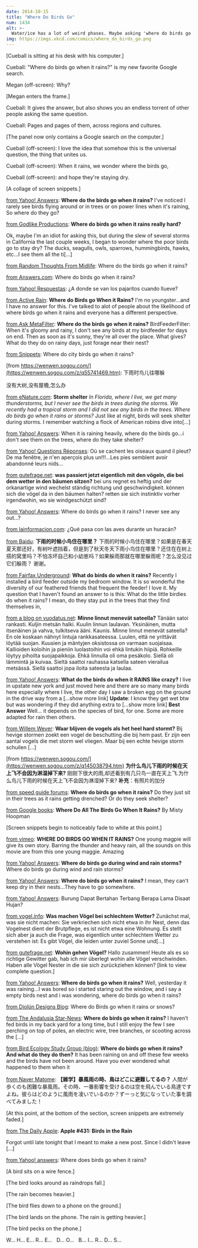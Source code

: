 ```yaml
---
date: 2014-10-15
title: "Where Do Birds Go"
num: 1434
alt: >-
  Water/ice has a lot of weird phases. Maybe asking 'where do birds go when it rains' is like asking 'where does Clark Kent go whenever Superman shows up?'
img: https://imgs.xkcd.com/comics/where_do_birds_go.png
---
```

[Cueball is sitting at his desk with his computer.]

Cueball: "Where do birds go when it rains?" is my new favorite Google search.

Megan (off-screen): Why?

[Megan enters the frame.]

Cueball: It gives the answer, but also shows you an endless torrent of other people asking the same question.

Cueball: Pages and pages of them, across regions and cultures.

[The panel now only contains a Google search on the computer.]

Cueball (off-screen): I love the idea that somehow this is the universal question, the thing that unites us.

Cueball (off-screen): When it rains, we wonder where the birds go,

Cueball (off-screen): and hope they're staying dry.

[A collage of screen snippets.]

[from Yahoo! Answers](https://answers.yahoo.com/question/index?qid=20110223085537AAiOFTk): **Where do the birds go when it rains?** I've noticed I rarely see birds flying around or in trees or on power lines when it's raining, So where do they go?

[from Godlike Productions](https://www.godlikeproductions.com/forum1/message979308/pg1): **Where do birds go when it rains really hard?**

Ok, maybe I'm an idiot for asking this, but during the slew of several storms in California the last couple weeks, I began to wonder where the poor birds go to stay dry? The ducks, seagulls, owls, sparrows, hummingbirds, hawks, etc...I see them all the ti[...]

[from Random Thoughts From Midlife](https://randomthoughtsfrommidlife.wordpress.com/2011/11/22/where-do-the-birds-go-when-it-rains/): Where do the birds go when it rains?

[from Answers.com](https://www.answers.com/Q/Where_do_birds_go_when_it_rains): Where do birds go when it rains?

[from Yahoo! Respuestas](https://espanol.answers.yahoo.com/question/index?qid=20120525145152AABvmOq): ¿A donde se van los pajaritos cuando llueve?

[from Active Rain](https://activerain.trulia.com/blogsview/1452078/where-do-birds-go-when-it-rains-): **Where do Birds go When it Rains?** I'm no youngster...and I have no answer for this. I've talked to alot of people about the likelihood of where birds go when it rains and everyone has a different perspective.

[from Ask MetaFilter](https://ask.metafilter.com/27499/Where-do-the-birds-go-when-it-rains): **Where do the birds go when it rains?** BirdFeederFilter: When it's gloomy and rainy, I don't see any birds at my birdfeeder for days on end. Then as soon as it's sunny, they're all over the place. What gives? What do they do on rainy days, just forage near their nest?

[from Snippets](https://snippets.com/where-do-city-birds-go-when-it-rains.htm): Where do city birds go when it rains?

[from https://wenwen.sogou.com/](https://wenwen.sogou.com/z/q55741469.htm): 下雨时鸟儿往哪躲

没有大树,没有屋檐,怎么办

[from eNature.com](https://www.enature.com/expert/expert_show_question.asp?questionID=23847): **Storm shelter** *In Florida, where I live, we get many thunderstorms, but I never see the birds in trees during the storms. We recently had a tropical storm and I did not see any birds in the trees. Where do birds go when it rains or storms?* Just like at night, birds will seek shelter during storms. I remember watching a flock of American robins dive into[...]

[from Yahoo! Answers](https://in.answers.yahoo.com/question/index?qid=20110730055427AApJlDb): When it is raining heavily, where do the birds go...i don't see them on the trees, where do they take shelter?

[from Yahoo! Questions Réponses](https://fr.answers.yahoo.com/question/index?qid=20110327100813AAMj2hy): Où se cachent les oiseaux quand il pleut? De ma fenêtre, je n'en aperçois plus un!!!...Les pies semblent avoir abandonné leurs nids...

[from gutefrage.net](https://www.gutefrage.net/frage/was-passiert-jetzt-eigentlich-mit-den-voegeln-die-bei-dem-wetter-in-den-baeumen-sitzen): **was passiert jetzt eigentlich mit den vögeln, die bei dem wetter in den bäumen sitzen?** bei uns regnet es heftig und der orkanartige wind wechelst ständig richtung und geschwindigkeit. können sich die vögel da in den bäumen halten? retten sie sich instinktiv vorher irgendwohin, wo sie windgeschützt sind?

[from Yahoo! Answers](https://answers.yahoo.com/question/index?qid=20140607171044AAwamou): Where do birds go when it rains? I never see any out...?

[from lainformacion.com](https://noticias.lainformacion.com/ciencia-y-tecnologia/ciencias-meteorologicas/que-pasa-con-las-aves-durante-un-huracan_g1DV8AL9LSG6Bzy7q5G8s7/): ¿Qué pasa con las aves durante un huracán?

[from Baidu](https://zhidao.baidu.com/question/270774126.html): **下雨的时候小鸟住在哪里？** 下雨的时候小鸟住在哪里？如果是在春天夏天那还好，有树叶遮挡着，但是到了秋天冬天下雨小鸟住在哪里？还住在在树上搭的窝里吗？不怕冻坏自己和小幼崽吗？如果躲雨那就在哪里躲雨呢？怎么没见过它们躲雨？ 谢谢。

[from Fairfax Underground](https://www.fairfaxunderground.com/forum/read/40/219540.html): **What do birds do when it rains?** Recently I installed a bird feeder outside my bedroom window. It is so wonderful the diversity of our feathered friends that frequent the feeder! I love it. My question that I haven't found an answer to is this: What do the little birdies do when it rains? I mean, do they stay put in the trees that they find themselves in,

[from a blog on vuodatus.net](https://ihmepuu.vuodatus.net/lue/2014/05/minne-linnut-menevat-sateella): **Minne linnut menevät sateella?** Tänään satoi rankasti. Kuljin metsän halki. Kuulin linnun laulavan. Yksinäinen, mutta itsenäinen ja vahva, tulkitseva ääni. Kaunis. Minne linnut menevät sateella? En ole koskaan nähnyt lintuja rankkasateessa. Luulen, että ne yrittävät löytää suojan. Kuusien ja mäntyjen oksistossa on varmaan suojaisaa. Kallioiden koloihin ja pieniin luolastoihin voi ehkä lintukin hiipiä. Rohkeille löytyy pihoilta suojapaikkoja. Ehkä linnulla oli oma pesäkolo. Siellä oli lämmintä ja kuivaa. Sieltä saattoi rauhassa katsella sateen vierailua metsässä. Siellä saattoi jopa iloita sateesta ja laulaa.

[from Yahoo! Answers](https://answers.yahoo.com/question/index?qid=20110530163957AAaw1S3): **What do the birds do when it RAINS like crazy?** I live in upstate new york and just moved here and there are so many many birds here especially where I live, the other day I saw a broken egg on the ground in the drive way from a [...show more link] **Update**: I know they get wet btw but was wondering if they did anything extra to [...show more link] **Best Answer** Well... it depends on the species of bird, for one. Some are more adapted for rain then others.

[from Willem Wever](https://www.willemwever.nl/vraag_antwoord/dieren-en-planten/waar-blijven-de-vogels-als-het-heel-hard-stormt): **Waar blijven de vogels als het heel hard stormt?** Bij hevige stormen zoekt een vogel de beschutting die bij hem past. Er zijn een aantal vogels die met storm wel vliegen. Maar bij een echte hevige storm schuilen [...]

[from https://wenwen.sogou.com/](https://wenwen.sogou.com/z/q145038794.htm) **为什么鸟儿下雨的时候在天上飞不会因为淋湿掉下来?** 刚刚下很大的雨,却还看到有几只鸟一直在天上飞.为什么鸟儿下雨的时候在天上飞不会因为淋湿掉下来? **补充**：有照片的加分

[from speed guide forums](https://forums.speedguide.net/showthread.php?147357-Where-do-birds-go-when-it-rains): **Where do birds go when it rains?** Do they just sit in their trees as it rains getting drenched? Or do they seek shelter?

[from Google books](https://books.google.com/books?id=c9gTAwAAQBAJ&printsec=frontcover&source=gbs_atb#v=onepage&q&f=false): **Where Do All The Birds Go When It Rains?** By Misty Hoopman

[Screen snippets begin to noticeably fade to white at this point.]

[from vimeo](https://vimeo.com/54433164): **WHERE DO BIRDS GO WHEN IT RAINS?** One young magpie will give its own story. Barring the thunder and heavy rain, all the sounds on this movie are from this one young maggie. Amazing

[from Yahoo! Answers](https://answers.yahoo.com/question/index?qid=20071130121113AA0IjwA): **Where do birds go during wind and rain storms?** Where do birds go during wind and rain storms?

[from Yahoo! Answers](https://answers.yahoo.com/question/index?qid=20080609181529AAid1nN): **Where do birds go when it rains?** I mean, they can't keep dry in their nests...They have to go somewhere.

[from Yahoo! Answers](https://id.answers.yahoo.com/question/index?qid=20101215231444AAAVxSM): Burung Dapat Bertahan Terbang Berapa Lama Disaat Hujan?

[from vogel.info](https://www.vogel.info/schlechtes_wetter.htm): **Was machen Vögel bei schlechtem Wetter?** Zunächst mal, was sie nicht machen: Sie verkriechen sich nicht etwa in ihr Nest, denn das Vogelnest dient der Brutpflege, es ist nicht etwa eine Wohnung. Es stellt sich aber ja auch die Frage, was eigentlich unter schlechtem Wetter zu verstehen ist: Es gibt Vögel, die leiden unter zuviel Sonne und[...]

[from gutefrage.net](https://www.gutefrage.net/frage/wohin-gehen-voegel): **Wohin gehen Vögel?** Hallo zusammen! Heute als es so richtige Gewitter gab, hab ich mir überlegt wohin alle Vögel verschwinden. Haben alle Vögel Nester in die sie sich zurückziehen können? [link to view complete question.]

[from Yahoo! Answers](https://answers.yahoo.com/question/index?qid=20080808130433AAE8b3B): **Where do birds go when it rains?** Well, yesterday it was raining...I was bored so i started staring out the window, and i say a empty birds nest and i was wondering, where do birds go when it rains?

[from Diolún Designs Blog](https://diolungroup.com/blog/2014/02/19/where-do-birds-go-when-it-rains-or-snows/): Where do Birds go when it rains or snows?

[from The Andalusia Star-News](https://www.andalusiastarnews.com/2014/04/05/where-do-birds-go-when-it-rains/): **Where do birds go when it rains?** I haven’t fed birds in my back yard for a long time, but I still enjoy the few I see perching on top of poles, an electric wire, tree branches, or scooting across the [...]

[from Bird Ecology Study Group (blog)](https://besgroup.blogspot.com/2006/12/where-do-birds-go-when-it-rains-and.html): **Where do birds go when it rains? And what do they do then?** It has been raining on and off these few weeks and the birds have not been around. Have you ever wondered what happened to them when it

[from Naver Matome](https://matome.naver.jp/odai/2136533586764388601): **【雑学】暴風雨の時、鳥はどこに避難してるの？** 人間が歩くのも困難な暴風雨。その時、一番影響を受けるのは空を飛んでいる鳥達ですよね。彼らはどのように風雨を凌いでいるのか？ずーっと気になっていた事を調べてみました！

[At this point, at the bottom of the section, screen snippets are extremely faded.]

[from The Daily Apple](https://dailyapple.blogspot.com/2010/01/apple-431-birds-in-rain.html): **Apple #431: Birds in the Rain**

Forgot until late tonight that I meant to make a new post. Since I didn't leave [...]

[from Yahoo! answers](https://answers.yahoo.com/question/index?qid=20140522193215AAawPNF): Where does birds go when it rains?

[A bird sits on a wire fence.]

[The bird looks around as raindrops fall.]

[The rain becomes heavier.]

[The bird flies down to a phone on the ground.]

[The bird lands on the phone. The rain is getting heavier.]

[The bird pecks on the phone.]

W... H... E... R... E...&nbsp;&nbsp;&nbsp;D... O...&nbsp;&nbsp;&nbsp;B... I... R... D... S...